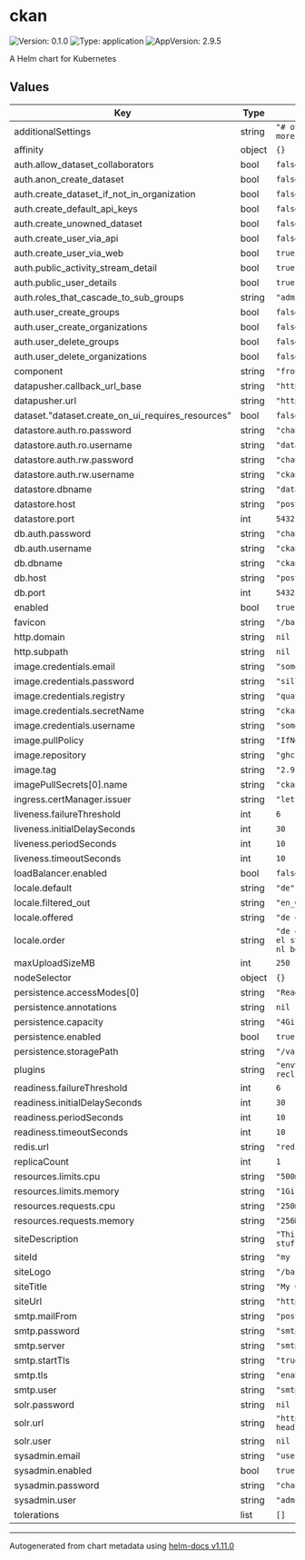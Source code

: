 # ckan

![Version: 0.1.0](https://img.shields.io/badge/Version-0.1.0-informational?style=flat-square) ![Type: application](https://img.shields.io/badge/Type-application-informational?style=flat-square) ![AppVersion: 2.9.5](https://img.shields.io/badge/AppVersion-2.9.5-informational?style=flat-square)

A Helm chart for Kubernetes

## Values

| Key | Type | Default | Description |
|-----|------|---------|-------------|
| additionalSettings | string | `"# other ckan settings\n# an even more settings\n\n"` |  |
| affinity | object | `{}` |  |
| auth.allow_dataset_collaborators | bool | `false` |  |
| auth.anon_create_dataset | bool | `false` |  |
| auth.create_dataset_if_not_in_organization | bool | `false` |  |
| auth.create_default_api_keys | bool | `false` |  |
| auth.create_unowned_dataset | bool | `false` |  |
| auth.create_user_via_api | bool | `false` |  |
| auth.create_user_via_web | bool | `true` |  |
| auth.public_activity_stream_detail | bool | `true` |  |
| auth.public_user_details | bool | `true` |  |
| auth.roles_that_cascade_to_sub_groups | string | `"admin editor member"` |  |
| auth.user_create_groups | bool | `false` |  |
| auth.user_create_organizations | bool | `false` |  |
| auth.user_delete_groups | bool | `false` |  |
| auth.user_delete_organizations | bool | `false` |  |
| component | string | `"frontend"` |  |
| datapusher.callback_url_base | string | `"http://ckan-svc:5000/"` |  |
| datapusher.url | string | `"http://datapusher-svc:8000/"` |  |
| dataset."dataset.create_on_ui_requires_resources" | bool | `false` |  |
| datastore.auth.ro.password | string | `"changeMe"` |  |
| datastore.auth.ro.username | string | `"datastore_ro"` |  |
| datastore.auth.rw.password | string | `"changeMe"` |  |
| datastore.auth.rw.username | string | `"ckan"` |  |
| datastore.dbname | string | `"datastore"` |  |
| datastore.host | string | `"postgis-svc-headless"` |  |
| datastore.port | int | `5432` |  |
| db.auth.password | string | `"changeMe"` |  |
| db.auth.username | string | `"ckan"` |  |
| db.dbname | string | `"ckan_default"` |  |
| db.host | string | `"postgis-svc-headless"` |  |
| db.port | int | `5432` |  |
| enabled | bool | `true` |  |
| favicon | string | `"/base/images/favicon.ico"` |  |
| http.domain | string | `nil` |  |
| http.subpath | string | `nil` |  |
| image.credentials.email | string | `"someone@host.com"` |  |
| image.credentials.password | string | `"sillyness"` |  |
| image.credentials.registry | string | `"quay.io"` |  |
| image.credentials.secretName | string | `"ckan-sct-pull"` |  |
| image.credentials.username | string | `"someone"` |  |
| image.pullPolicy | string | `"IfNotPresent"` |  |
| image.repository | string | `"ghcr.io/keitaroinc/ckan"` |  |
| image.tag | string | `"2.9.5"` |  |
| imagePullSecrets[0].name | string | `"ckan-sct-pull"` |  |
| ingress.certManager.issuer | string | `"letsencrypt-staging"` |  |
| liveness.failureThreshold | int | `6` |  |
| liveness.initialDelaySeconds | int | `30` |  |
| liveness.periodSeconds | int | `10` |  |
| liveness.timeoutSeconds | int | `10` |  |
| loadBalancer.enabled | bool | `false` |  |
| locale.default | string | `"de"` |  |
| locale.filtered_out | string | `"en_GB"` |  |
| locale.offered | string | `"de en"` |  |
| locale.order | string | `"de en pt_BR ja it cs_CZ ca es fr el sv sr sr@latin no sk fi ru de pl nl bg ko_KR hu sa sl lv"` |  |
| maxUploadSizeMB | int | `250` |  |
| nodeSelector | object | `{}` |  |
| persistence.accessModes[0] | string | `"ReadWriteOnce"` |  |
| persistence.annotations | string | `nil` |  |
| persistence.capacity | string | `"4Gi"` |  |
| persistence.enabled | bool | `true` |  |
| persistence.storagePath | string | `"/var/lib/ckan"` |  |
| plugins | string | `"envvars image_view text_view recline_view datastore datapusher"` |  |
| readiness.failureThreshold | int | `6` |  |
| readiness.initialDelaySeconds | int | `30` |  |
| readiness.periodSeconds | int | `10` |  |
| readiness.timeoutSeconds | int | `10` |  |
| redis.url | string | `"redis://redis-svc-headless:6379/0"` |  |
| replicaCount | int | `1` |  |
| resources.limits.cpu | string | `"500m"` |  |
| resources.limits.memory | string | `"1Gi"` |  |
| resources.requests.cpu | string | `"250m"` |  |
| resources.requests.memory | string | `"256Mi"` |  |
| siteDescription | string | `"This is my CKAN instance for stuff."` |  |
| siteId | string | `"my ckan_instance"` |  |
| siteLogo | string | `"/base/images/group_icons/work.svg"` |  |
| siteTitle | string | `"My CKAN Instance"` |  |
| siteUrl | string | `"https://my-ckan.de"` |  |
| smtp.mailFrom | string | `"postmaster@domain.com"` |  |
| smtp.password | string | `"smtpPassword"` |  |
| smtp.server | string | `"smtpServerURLorIP:port"` |  |
| smtp.startTls | string | `"true"` |  |
| smtp.tls | string | `"enabled"` |  |
| smtp.user | string | `"smtpUser"` |  |
| solr.password | string | `nil` |  |
| solr.url | string | `"http://solr-svc-headless:8983/solr/ckan"` |  |
| solr.user | string | `nil` |  |
| sysadmin.email | string | `"user@example.de"` |  |
| sysadmin.enabled | bool | `true` |  |
| sysadmin.password | string | `"changeMe"` |  |
| sysadmin.user | string | `"admin"` |  |
| tolerations | list | `[]` |  |

----------------------------------------------
Autogenerated from chart metadata using [helm-docs v1.11.0](https://github.com/norwoodj/helm-docs/releases/v1.11.0)
